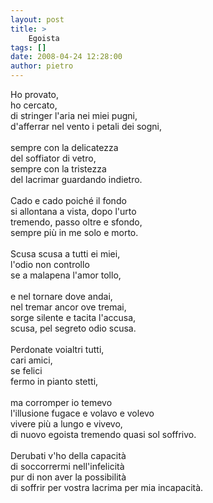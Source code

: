 ```yaml
---
layout: post
title: >
    Egoista
tags: []
date: 2008-04-24 12:28:00
author: pietro
---
```

Ho provato,<br/>ho cercato,<br/>di stringer l'aria nei miei pugni,<br/>d'afferrar nel vento i petali dei sogni,<br/><br/>sempre con la delicatezza<br/>del soffiator di vetro,<br/>sempre con la tristezza<br/>del lacrimar guardando indietro.<br/><br/> Cado e cado poiché il fondo<br/>si allontana a vista, dopo l'urto<br/>tremendo, passo oltre e sfondo,<br/>sempre più in me solo e morto.<br/><br/>Scusa scusa a tutti ei miei,<br/>l'odio non controllo<br/>se a malapena l'amor tollo,<br/><br/>e nel tornare dove andai,<br/>nel tremar ancor ove tremai,<br/>sorge silente e tacita l'accusa,<br/>scusa, pel segreto odio scusa.<br/><br/>Perdonate voialtri tutti,<br/>cari amici,<br/>se felici<br/>fermo in pianto stetti,<br/><br/>ma corromper io temevo<br/>l'illusione fugace e volavo e volevo<br/>vivere più a lungo e vivevo,<br/>di nuovo egoista tremendo quasi sol soffrivo.<br/><br/>Derubati v'ho della capacità<br/>di soccorrermi nell'infelicità<br/>pur di non aver la possibilità<br/>di soffrir per vostra lacrima per mia incapacità.
